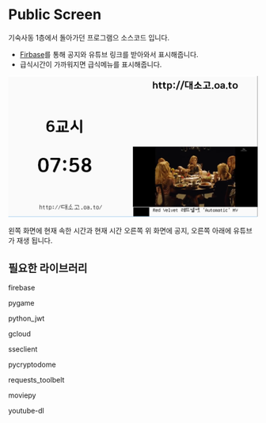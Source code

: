 # Public Screen

기숙사동 1층에서 돌아가던 프로그램으 소스코드 입니다.
+ [Firbase](firebase.google.com)를 통해 공지와 유튜브 링크를 받아와서
표시해줍니다. 
+ 급식시간이 가까워지면 급식메뉴를 표시해줍니다.

![alt text](1.png "")

왼쪽 화면에 현재 속한 시간과 현재 시간 오른쪽 위 화면에 공지, 오른쪽 아래에 유튜브가 재생 됩니다.


## 필요한 라이브러리
firebase 

pygame

python_jwt

gcloud

sseclient

pycryptodome

requests_toolbelt

moviepy

youtube-dl
